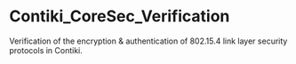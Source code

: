 Contiki_CoreSec_Verification
============================

Verification of the encryption &amp; authentication of 802.15.4 link layer security protocols in Contiki.
